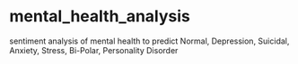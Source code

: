 # mental_health_analysis
sentiment analysis of mental health to predict Normal, Depression, Suicidal, Anxiety, Stress, Bi-Polar, Personality Disorder
